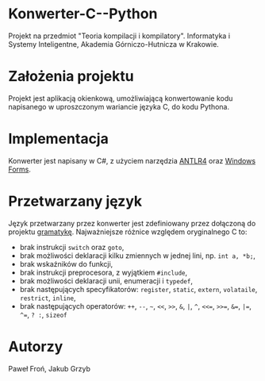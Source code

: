 # Konwerter-C--Python
Projekt na przedmiot "Teoria kompilacji i kompilatory". Informatyka i Systemy Inteligentne, Akademia Górniczo-Hutnicza w Krakowie.

# Założenia projektu
Projekt jest aplikacją okienkową, umożliwiającą konwertowanie kodu napisanego w uproszczonym wariancie języka C, do kodu Pythona.

# Implementacja
Konwerter jest napisany w C#, z użyciem narzędzia [ANTLR4](https://www.antlr.org/index.html) oraz [Windows Forms](https://learn.microsoft.com/pl-pl/dotnet/desktop/winforms/overview/?view=netdesktop-8.0).

# Przetwarzany język
Język przetwarzany przez konwerter jest zdefiniowany przez dołączoną do projektu [gramatykę](CGrammar.g4). Najważniejsze różnice względem oryginalnego C to:
* brak instrukcji `switch` oraz `goto`,
* brak możliwości deklaracji kilku zmiennych w jednej lini, np. `int a, *b;`,
* brak wskaźników do funkcji,
* brak instrukcji preprocesora, z wyjątkiem `#include`,
* brak możliwości deklaracji unii, enumeracji i `typedef`,
* brak następujących specyfikatorów: `register`, `static`, `extern`, `volataile`, `restrict`, `inline`,
* brak następujących operatorów: `++`, `--`, `~`, `<<`, `>>`, `&`, `|`, `^`, `<<=`, `>>=`, `&=`, `|=`, `^=`, `? :`, `sizeof`

# Autorzy
Paweł Froń, Jakub Grzyb
